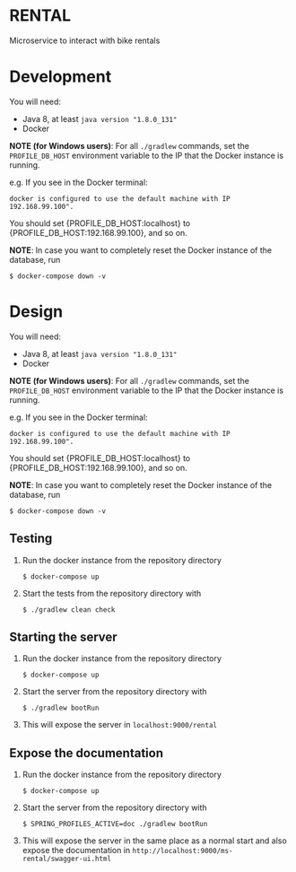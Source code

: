 # RENTAL #

Microservice to interact with bike rentals

# Development

You will need:

- Java 8, at least `java version "1.8.0_131"`
- Docker

**NOTE (for Windows users)**: For all `./gradlew` commands, set the `PROFILE_DB_HOST` environment variable to the IP that the Docker instance is running.

e.g. If you see in the Docker terminal: 
```
docker is configured to use the default machine with IP 192.168.99.100".
```
You should set {PROFILE_DB_HOST:localhost} to {PROFILE_DB_HOST:192.168.99.100}, and so on.


**NOTE**: In case you want to completely reset the Docker instance of the database, run
```
$ docker-compose down -v
```

# Design

You will need:

- Java 8, at least `java version "1.8.0_131"`
- Docker

**NOTE (for Windows users)**: For all `./gradlew` commands, set the `PROFILE_DB_HOST` environment variable to the IP that the Docker instance is running.

e.g. If you see in the Docker terminal: 
```
docker is configured to use the default machine with IP 192.168.99.100".
```
You should set {PROFILE_DB_HOST:localhost} to {PROFILE_DB_HOST:192.168.99.100}, and so on.


**NOTE**: In case you want to completely reset the Docker instance of the database, run
```
$ docker-compose down -v
```

## Testing

1. Run the docker instance from the repository directory
   ```
   $ docker-compose up
   ```
2. Start the tests from the repository directory with
   ```
   $ ./gradlew clean check
   ```

## Starting the server

1. Run the docker instance from the repository directory
   ```
   $ docker-compose up
   ```
2. Start the server from the repository directory with
   ```
   $ ./gradlew bootRun
   ```
3. This will expose the server in `localhost:9000/rental`

## Expose the documentation

1. Run the docker instance from the repository directory
   ```
   $ docker-compose up
   ```
2. Start the server from the repository directory with
   ```
   $ SPRING_PROFILES_ACTIVE=doc ./gradlew bootRun
   ```
3. This will expose the server in the same place as a normal start and also expose the documentation in `http://localhost:9000/ms-rental/swagger-ui.html`
